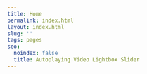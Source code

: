 ```yaml
---
title: Home
permalink: index.html
layout: index.html
slug: ''
tags: pages
seo:
  noindex: false
  title: Autoplaying Video Lightbox Slider
---
```



